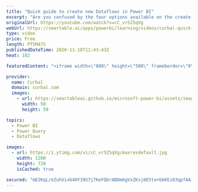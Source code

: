 ```yaml
---
title: "Quick guide to create new Dataflows in Power BI"
excerpt: "Are you confused by the four options available on the create Power BI dataflows welcome screen? In this video I will go through each of them and give you at the end the business user guide to it.  Chapters: 00:00 Intro 00:40 Add new entities 01:28 Add linked entities 02:50 Import model 04:00 Attach a"
originalUrl: https://youtube.com/watch?v=cC_vr5Z5qVg
webUrl: https://smartable.ai/apps/powerbi/learning/videos/curbal-quick-guide-to-create-new-dataflows-in-power-bi/
type: video
price: Free
length: PT5M47S
publishedDateTime: 2020-11-18T11:43:43Z
heat: 182

featuredContent: "<iframe width=\"800\" height=\"500\" frameborder=\"0\" src=\"https://www.youtube.com/embed/cC_vr5Z5qVg\" allow=\"accelerometer; autoplay; encrypted-media; gyroscope; picture-in-picture\" allowfullscreen></iframe>"

provider:
  name: Curbal
  domain: curbal.com
  images:
    - url: https://smartableai.github.io/microsoft-power-bi/assets/images/organizations/curbal.com-50x50.jpg
      width: 50
      height: 50

topics:
  - Power BI
  - Power Query
  - Dataflows

images:
  - url: https://i.ytimg.com/vi/cC_vr5Z5qVg/maxresdefault.jpg
    width: 1280
    height: 720
    isCached: true

secured: "mE2KqL/eZuhVixb4HY39S7j7KeFQbrABOmOgVxZKsj8E5to+bbKEi83qpfAAJ3N7VY9dIVLNNvucnPkk5Eckj4Fhjlg9D92sA2XZbZfz6NtEAU6QagGescR3wl6+E8gjj4oN7q/VVCf0Dojr7ejfSjdB+oSZB0XoJ2aOW+1LFL7ve+V2IfZNoXZxcMJU19yCYwZn4SL77DWefQGXiSQjb6f9QnPhsZ5jg15nZtxbnbVDDjqPTmEOtcgObVQrmEe2Ak3hH2HspijQvLPd/I1dqtoSX7lUgw6RYhPJwLVSynKmR1JgBcbCxs41L4LOX996/nk5UgDYnVzbadhrb+BJDsGavsTXT+aJ7HWBjjIfUDExMZojU0qRXfoUWGTFzhCoc191Q9GeHCeJj1LQYlcX50YExk2lTMekwLEMF3VfS3M=;1qqY9gTDxG8dChBcfIM4fA=="
---
```


